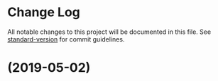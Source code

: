 # Change Log

All notable changes to this project will be documented in this file. See [standard-version](https://github.com/conventional-changelog/standard-version) for commit guidelines.

# [](https://github.com/amaurymartiny/check_if_email_exists/compare/v0.1.1...v) (2019-05-02)
